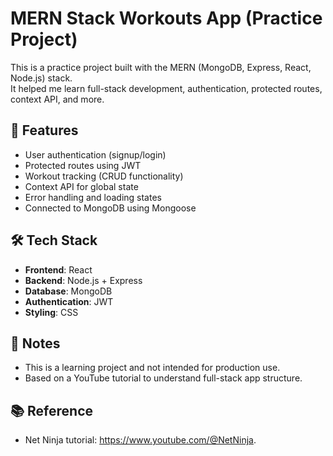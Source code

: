 # MERN Stack Workouts App (Practice Project)

This is a practice project built with the MERN (MongoDB, Express, React, Node.js) stack.  
It helped me learn full-stack development, authentication, protected routes, context API, and more.

## 🔧 Features

- User authentication (signup/login)
- Protected routes using JWT
- Workout tracking (CRUD functionality)
- Context API for global state
- Error handling and loading states
- Connected to MongoDB using Mongoose

## 🛠 Tech Stack

- **Frontend**: React
- **Backend**: Node.js + Express
- **Database**: MongoDB
- **Authentication**: JWT
- **Styling**: CSS

## 📌 Notes

- This is a learning project and not intended for production use.
- Based on a YouTube tutorial to understand full-stack app structure.

## 📚 Reference

- Net Ninja tutorial: https://www.youtube.com/@NetNinja.
